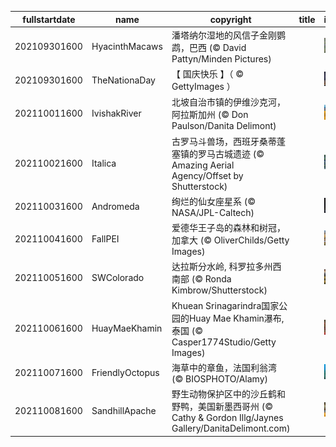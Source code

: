 |fullstartdate|name|copyright|title|image|
|--|--|--|--|--|
202109301600|HyacinthMacaws|潘塔纳尔湿地的风信子金刚鹦鹉，巴西 (© David Pattyn/Minden Pictures)||![](/zh-CN/2021/10/202109301600HyacinthMacaws.jpg)|
202109301600|TheNationaDay|【 国庆快乐 】（ © GettyImages ）||![](/zh-CN/2021/10/202109301600TheNationaDay.jpg)|
202110011600|IvishakRiver|北坡自治市镇的伊维沙克河，阿拉斯加州 (© Don Paulson/Danita Delimont)||![](/zh-CN/2021/10/202110011600IvishakRiver.jpg)|
202110021600|Italica|古罗马斗兽场，西班牙桑蒂蓬塞镇的罗马古城遗迹 (© Amazing Aerial Agency/Offset by Shutterstock)||![](/zh-CN/2021/10/202110021600Italica.jpg)|
202110031600|Andromeda|绚烂的仙女座星系 (© NASA/JPL-Caltech)||![](/zh-CN/2021/10/202110031600Andromeda.jpg)|
202110041600|FallPEI|爱德华王子岛的森林和树冠，加拿大 (© OliverChilds/Getty Images)||![](/zh-CN/2021/10/202110041600FallPEI.jpg)|
202110051600|SWColorado|达拉斯分水岭, 科罗拉多州西南部 (© Ronda Kimbrow/Shutterstock)||![](/zh-CN/2021/10/202110051600SWColorado.jpg)|
202110061600|HuayMaeKhamin|Khuean Srinagarindra国家公园的Huay Mae Khamin瀑布,泰国 (© Casper1774Studio/Getty Images)||![](/zh-CN/2021/10/202110061600HuayMaeKhamin.jpg)|
202110071600|FriendlyOctopus|海草中的章鱼，法国利翁湾 (© BIOSPHOTO/Alamy)||![](/zh-CN/2021/10/202110071600FriendlyOctopus.jpg)|
202110081600|SandhillApache|野生动物保护区中的沙丘鹤和野鸭，美国新墨西哥州 (© Cathy & Gordon Illg/Jaynes Gallery/DanitaDelimont.com)||![](/zh-CN/2021/10/202110081600SandhillApache.jpg)|
